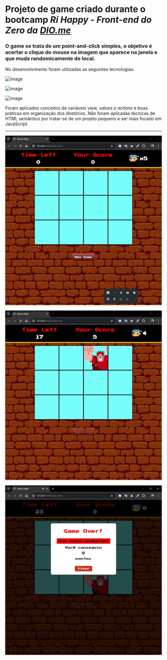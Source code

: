 # Projeto de game criado durante o bootcamp _Ri Happy - Front-end do Zero da [DIO.me](https://web.dio.me)_

### O game se trata de um point-and-click simples, o objetivo é acertar o clique do mouse na imagem que aparece na janela e que muda randomicamente de local.

No desenvolvimento foram utilizadas as seguintes tecnologias:

![image](https://img.shields.io/badge/HTML5-E34F26?style=for-the-badge&logo=html5&logoColor=white)

![image](https://img.shields.io/badge/CSS3-1572B6?style=for-the-badge&logo=css3&logoColor=white)

![image](https://img.shields.io/badge/JavaScript-323330?style=for-the-badge&logo=javascript&logoColor=F7DF1E)

Foram aplicados conceitos de variáveis _view, values e actions_ e boas práticas em organização dos diretórios. Não foram aplicadas técnicas de HTML semântico por tratar-se de um projeto pequeno e ser mais focado em JavaScript.

---

![image](./src/images/DetonaRalph-01.jpg)

![image](./src/images/DetonaRalph-02.jpg)

![image](./src/images/DetonaRalph-03.jpg)
